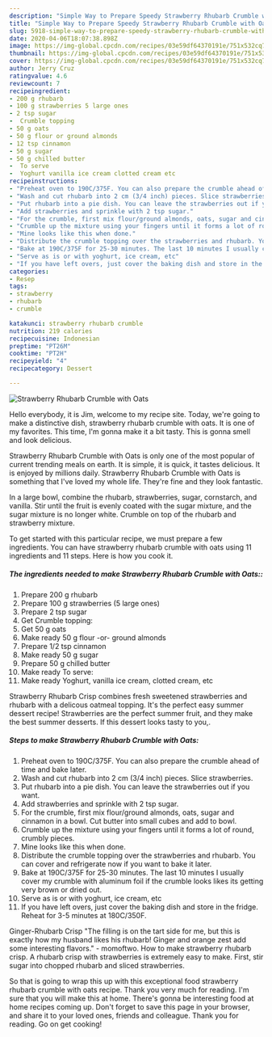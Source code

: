 ```yaml
---
description: "Simple Way to Prepare Speedy Strawberry Rhubarb Crumble with Oats"
title: "Simple Way to Prepare Speedy Strawberry Rhubarb Crumble with Oats"
slug: 5918-simple-way-to-prepare-speedy-strawberry-rhubarb-crumble-with-oats
date: 2020-04-06T18:07:38.898Z
image: https://img-global.cpcdn.com/recipes/03e59df64370191e/751x532cq70/strawberry-rhubarb-crumble-with-oats-recipe-main-photo.jpg
thumbnail: https://img-global.cpcdn.com/recipes/03e59df64370191e/751x532cq70/strawberry-rhubarb-crumble-with-oats-recipe-main-photo.jpg
cover: https://img-global.cpcdn.com/recipes/03e59df64370191e/751x532cq70/strawberry-rhubarb-crumble-with-oats-recipe-main-photo.jpg
author: Jerry Cruz
ratingvalue: 4.6
reviewcount: 7
recipeingredient:
- 200 g rhubarb
- 100 g strawberries 5 large ones
- 2 tsp sugar
-  Crumble topping
- 50 g oats
- 50 g flour or ground almonds
- 12 tsp cinnamon
- 50 g sugar
- 50 g chilled butter
-  To serve
-  Yoghurt vanilla ice cream clotted cream etc
recipeinstructions:
- "Preheat oven to 190C/375F. You can also prepare the crumble ahead of time and bake later."
- "Wash and cut rhubarb into 2 cm (3/4 inch) pieces. Slice strawberries."
- "Put rhubarb into a pie dish. You can leave the strawberries out if you want."
- "Add strawberries and sprinkle with 2 tsp sugar."
- "For the crumble, first mix flour/ground almonds, oats, sugar and cinnamon in a bowl. Cut butter into small cubes and add to bowl."
- "Crumble up the mixture using your fingers until it forms a lot of round, crumbly pieces."
- "Mine looks like this when done."
- "Distribute the crumble topping over the strawberries and rhubarb. You can cover and refrigerate now if you want to bake it later."
- "Bake at 190C/375F for 25-30 minutes. The last 10 minutes I usually cover my crumble with aluminum foil if the crumble looks likes its getting very brown or dried out."
- "Serve as is or with yoghurt, ice cream, etc"
- "If you have left overs, just cover the baking dish and store in the fridge. Reheat for 3-5 minutes at 180C/350F."
categories:
- Resep
tags:
- strawberry
- rhubarb
- crumble

katakunci: strawberry rhubarb crumble
nutrition: 219 calories
recipecuisine: Indonesian
preptime: "PT26M"
cooktime: "PT2H"
recipeyield: "4"
recipecategory: Dessert

---
```



![Strawberry Rhubarb Crumble with Oats](https://img-global.cpcdn.com/recipes/03e59df64370191e/751x532cq70/strawberry-rhubarb-crumble-with-oats-recipe-main-photo.jpg)

Hello everybody, it is Jim, welcome to my recipe site. Today, we're going to make a distinctive dish, strawberry rhubarb crumble with oats. It is one of my favorites. This time, I'm gonna make it a bit tasty. This is gonna smell and look delicious.

Strawberry Rhubarb Crumble with Oats is only one of the most popular of current trending meals on earth. It is simple, it is quick, it tastes delicious. It is enjoyed by millions daily. Strawberry Rhubarb Crumble with Oats is something that I've loved my whole life. They're fine and they look fantastic.

In a large bowl, combine the rhubarb, strawberries, sugar, cornstarch, and vanilla. Stir until the fruit is evenly coated with the sugar mixture, and the sugar mixture is no longer white. Crumble on top of the rhubarb and strawberry mixture.


To get started with this particular recipe, we must prepare a few ingredients. You can have strawberry rhubarb crumble with oats using 11 ingredients and 11 steps. Here is how you cook it.

##### The ingredients needed to make Strawberry Rhubarb Crumble with Oats::

1. Prepare 200 g rhubarb
1. Prepare 100 g strawberries (5 large ones)
1. Prepare 2 tsp sugar
1. Get  Crumble topping:
1. Get 50 g oats
1. Make ready 50 g flour -or- ground almonds
1. Prepare 1/2 tsp cinnamon
1. Make ready 50 g sugar
1. Prepare 50 g chilled butter
1. Make ready  To serve:
1. Make ready  Yoghurt, vanilla ice cream, clotted cream, etc


Strawberry Rhubarb Crisp combines fresh sweetened strawberries and rhubarb with a delicous oatmeal topping. It&#39;s the perfect easy summer dessert recipe! Strawberries are the perfect summer fruit, and they make the best summer desserts. If this dessert looks tasty to you,. 

##### Steps to make Strawberry Rhubarb Crumble with Oats:

1. Preheat oven to 190C/375F. You can also prepare the crumble ahead of time and bake later.
1. Wash and cut rhubarb into 2 cm (3/4 inch) pieces. Slice strawberries.
1. Put rhubarb into a pie dish. You can leave the strawberries out if you want.
1. Add strawberries and sprinkle with 2 tsp sugar.
1. For the crumble, first mix flour/ground almonds, oats, sugar and cinnamon in a bowl. Cut butter into small cubes and add to bowl.
1. Crumble up the mixture using your fingers until it forms a lot of round, crumbly pieces.
1. Mine looks like this when done.
1. Distribute the crumble topping over the strawberries and rhubarb. You can cover and refrigerate now if you want to bake it later.
1. Bake at 190C/375F for 25-30 minutes. The last 10 minutes I usually cover my crumble with aluminum foil if the crumble looks likes its getting very brown or dried out.
1. Serve as is or with yoghurt, ice cream, etc
1. If you have left overs, just cover the baking dish and store in the fridge. Reheat for 3-5 minutes at 180C/350F.


Ginger-Rhubarb Crisp &#34;The filling is on the tart side for me, but this is exactly how my husband likes his rhubarb! Ginger and orange zest add some interesting flavors.&#34; - momoftwo. How to make strawberry rhubarb crisp. A rhubarb crisp with strawberries is extremely easy to make. First, stir sugar into chopped rhubarb and sliced strawberries. 

So that is going to wrap this up with this exceptional food strawberry rhubarb crumble with oats recipe. Thank you very much for reading. I'm sure that you will make this at home. There's gonna be interesting food at home recipes coming up. Don't forget to save this page in your browser, and share it to your loved ones, friends and colleague. Thank you for reading. Go on get cooking!
